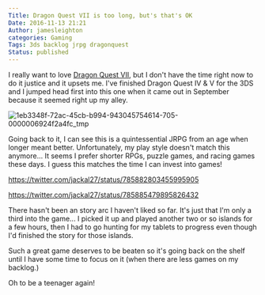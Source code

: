 ```yaml
---
Title: Dragon Quest VII is too long, but's that's OK
Date: 2016-11-13 21:21
Author: jamesleighton
categories: Gaming
Tags: 3ds backlog jrpg dragonquest
Status: published
---
```


I really want to love [Dragon Quest VII](http://amzn.to/2gcpTx4), but I don't have the time right now to do it justice and it upsets me. I've finished Dragon 
Quest IV & V for the 3DS and I jumped head first into this one when it came out in September because it seemed right up my alley.

![1eb3348f-72ac-45cb-b994-943045754614-705-0000006924f2a4fc\_tmp](https://jamesleighton.files.wordpress.com/2016/11/1eb3348f-72ac-45cb-b994-943045754614-705-0000006924f2a4fc_tmp.jpg)


Going back to it, I can see this is a quintessential JRPG from an age when longer meant better. Unfortunately, my play style doesn't match this anymore... It 
seems I prefer shorter RPGs, puzzle games, and racing games these days. I guess this matches the time I can invest into games!

https://twitter.com/jackal27/status/785882803455995905

https://twitter.com/jackal27/status/785885479895826432

There hasn't been an story arc I haven't liked so far. It's just that I'm only a third into the game... I picked it up and played another two or so islands for a few hours, then I had to go hunting for my tablets to progress even though I'd finished the story for those islands.

Such a great game deserves to be beaten so it's going back on the shelf until I have some time to focus on it (when there are less games on my backlog.)

Oh to be a teenager again!
